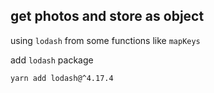 ## get photos and store as object

using `lodash` from some functions like `mapKeys`

add `lodash` package

```
yarn add lodash@^4.17.4
```